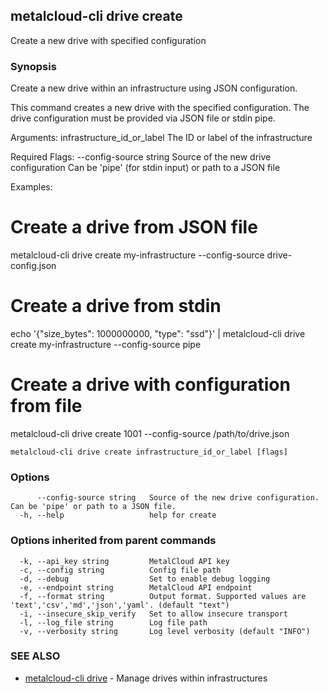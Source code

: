 ## metalcloud-cli drive create

Create a new drive with specified configuration

### Synopsis

Create a new drive within an infrastructure using JSON configuration.

This command creates a new drive with the specified configuration. The drive configuration
must be provided via JSON file or stdin pipe.

Arguments:
  infrastructure_id_or_label    The ID or label of the infrastructure

Required Flags:
  --config-source string        Source of the new drive configuration
                               Can be 'pipe' (for stdin input) or path to a JSON file

Examples:
  # Create a drive from JSON file
  metalcloud-cli drive create my-infrastructure --config-source drive-config.json

  # Create a drive from stdin
  echo '{"size_bytes": 1000000000, "type": "ssd"}' | metalcloud-cli drive create my-infrastructure --config-source pipe

  # Create a drive with configuration from file
  metalcloud-cli drive create 1001 --config-source /path/to/drive.json

```
metalcloud-cli drive create infrastructure_id_or_label [flags]
```

### Options

```
      --config-source string   Source of the new drive configuration. Can be 'pipe' or path to a JSON file.
  -h, --help                   help for create
```

### Options inherited from parent commands

```
  -k, --api_key string         MetalCloud API key
  -c, --config string          Config file path
  -d, --debug                  Set to enable debug logging
  -e, --endpoint string        MetalCloud API endpoint
  -f, --format string          Output format. Supported values are 'text','csv','md','json','yaml'. (default "text")
  -i, --insecure_skip_verify   Set to allow insecure transport
  -l, --log_file string        Log file path
  -v, --verbosity string       Log level verbosity (default "INFO")
```

### SEE ALSO

* [metalcloud-cli drive](metalcloud-cli_drive.md)	 - Manage drives within infrastructures

